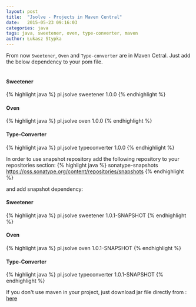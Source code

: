```yaml
---
layout: post
title:  "Jsolve - Projects in Maven Central"
date:   2015-05-23 09:16:03
categories: java
tags: java, sweetener, oven, type-converter, maven
author: Łukasz Stypka
---
```

From now `Sweetener`, `Oven` and `Type-converter` are in Maven Cetral. Just add the below dependency to your pom file.
<br />
<br />

#### Sweetener
{% highlight java %}
<dependency>
    <groupId>pl.jsolve</groupId>
    <artifactId>sweetener</artifactId>
    <version>1.0.0</version>
</dependency>
{% endhighlight %}
<br />

#### Oven
{% highlight java %}
<dependency>
    <groupId>pl.jsolve</groupId>
    <artifactId>oven</artifactId>
    <version>1.0.0</version>
</dependency>
{% endhighlight %}
<br />

#### Type-Converter
{% highlight java %}
<dependency>
    <groupId>pl.jsolve</groupId>
    <artifactId>typeconverter</artifactId>
    <version>1.0.0</version>
</dependency>
{% endhighlight %}

In order to use snapshot repository add the following repository to your repositories section:
{% highlight java %}
<repositories>
    <repository>
        <id>sonatype-snapshots</id>
        <url>https://oss.sonatype.org/content/repositories/snapshots</url>
    </repository>
</repositories>
{% endhighlight %}

and add snapshot dependency:
#### Sweetener
{% highlight java %}
<dependency>
    <groupId>pl.jsolve</groupId>
    <artifactId>sweetener</artifactId>
    <version>1.0.1-SNAPSHOT</version>
</dependency>
{% endhighlight %}
<br />

#### Oven
{% highlight java %}
<dependency>
    <groupId>pl.jsolve</groupId>
    <artifactId>oven</artifactId>
    <version>1.0.1-SNAPSHOT</version>
</dependency>
{% endhighlight %}
<br />

#### Type-Converter
{% highlight java %}
<dependency>
    <groupId>pl.jsolve</groupId>
    <artifactId>typeconverter</artifactId>
    <version>1.0.1-SNAPSHOT</version>
</dependency>
{% endhighlight %}

If you don't use maven in your project, just download jar file directly from : <a href="https://search.maven.org/#browse%7C825784231">here</a>
